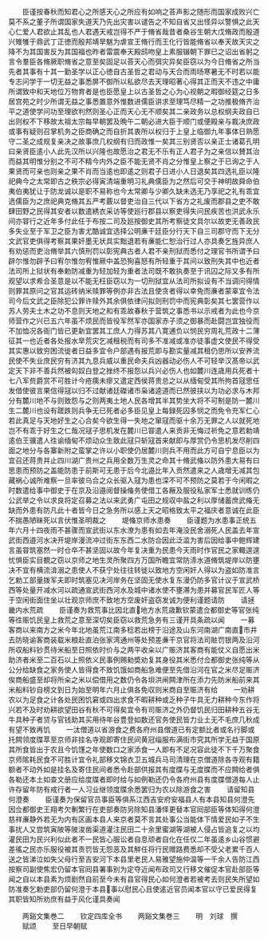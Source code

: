 <!-- { "loadSidebar": true } -->
　　臣谨按春秋而知君心之所感天心之所应有如响之荅声影之随形而国家成败兴亡莫不系之董子所谓国家失道天乃先出灾害以谴告之不知自省又出怪异以警惧之此天心仁爱人君欲止其乱也人君遇天戒岂得不严于脩省哉昔者桑谷生朝大戊脩政而殷道兴雉雊于鼎武丁正徳而殷邦靖旱魃为虐宣王脩行而王化行皆能脩省以奉天故天灾之降不为其国害反为其国福也昨者雷震奉天殿鸱吻皇上素服辍朝下罪已之诏出省躬之言令羣臣各脩厥职脩省之意至矣固足以荅天心而弭灾异矣臣窃以为今日脩省之所当先者其事有十其一勤圣学以正心徳自古圣哲之君动与天合而雨旸寒暑无不时若以能专志问学于一切无益之事悉屏不御所以私欲尽去天理昭著心得其正而天不违之中庸所谓致中和天地位万物育者是也臣愿皇上以古圣哲之心为心视朝之暇御经筵之日多居宫苑之时少所谓无益之事悉置意外惟数进儒臣讲求至理笃尽精一之功推极脩齐治平之道使学问功至理欲判然则圣心正而天心无不顺矣其二亲政务以总权纲夫政自已出则权不下移故太祖太宗每早朝罢及晩午二朝必进大臣于顺门或便殿亲与裁决庶政或事有疑则召掌机务之臣商确之而自折其衷所以权归于上皇上临御九年事体日熟愿守二圣之成规复亲决之故事庶几权纲有归而政惟一矣其三别贤否以亲正士诸葛孔明曰亲贤臣逺小人此先汉所以兴隆也故愿治之君无不乐有正人君子为之亲信以賛其治而益其明惟分别之不可不精今内外之臣不能无贤不肖之分惟皇上察之于已询之于人果贤而可亲也则亲之果不肖而当逺也即逺之则君子日进小人日退矣其四选礼臣以隆祀典今之太常即古之秩宗必得寅清端重明习礼典儒臣为之然后可交于神明故舜命伯夷伯夷犹让于防龙诚以是职不易称也今太常卿与少卿久缺未选无乃享祀之礼有乖宜选儒臣为之庶祀典克脩其五严考覈以督吏治自三代以下省方之礼废而郡县之吏不敢肆田野之民得其安者以数遣綉衣采访等使廵行郡县以察吏得失问民疾苦也洪武永乐间亦甞行之近年多付此任于布按二司及廵按御史其所考察徒文具尔以故吏无善政民多失业至于军卫之臣为害尤酷诚宜选择公明亷干廷臣分行天下自三司郡守而下无分文武官吏俱得考察其果奸墨无状具实黜退若有亷能仁恕治行过人亦具奏乞旌异庶人有劝惩而吏治脩举其六慎刑罚以彰宪典古者人君不亲刑狱而悉付之理官书所谓予曰辟尔惟勿辟予曰宥尔惟勿宥惟厥中盖恐狥喜怒有所轻重于其间以致刑失其中也近者法司所上狱状有奉勅防减重为轻加轻为重者法司既不敢执奏至于讯囚之际又多有所观望以求希合圣意是以不能无枉臣窃以为一切刑狱宜从法司所拟设有不当调问得情则罪其原问之官其运砖纳米赎罪等例亦非古法且使贪者得以幸免而亷者蒙辜宜令法司今后文武之臣除犯公罪许赎外其余俱依律问拟则刑罚中而宪典彰矣其七罢营作以苏人劳夫土木之功不息则天地之和有乖故春秋于营筑之事悉书以示戒者为此也今京师营作之兴已五六年虽不烦民而皆役军然军亦国家赤子须之御暴而赴闘岂宜独役而不加恤况各衙门皆已更新宜罢其工庶人力得苏其八寛逋负以悯民穷周礼荒政十二薄征其一也近者各处报水旱荒灾乞减租税而有司多不准减或准亦徒事虚文使民不得受其实惠以致穷困流徙者日益多宜令户部遇有报荒即与勘实量减其租仍思所以安养流民使不失业庶民穷有济其九息兵威以重民命夫兵凶器动必伤人不可轻举汉髙帝以武定天下非不善兵然被匃奴白登之挫终不报怨以兵兴必伤人也如麓川连歳用兵死者十七八军赀爵赏不可胜计今疮痍未瘳又遣定西侯蒋贵总之以从缅甸受其所拘首冦思任发借使彼言果信得冦以归不过献诸廷磔诸市枭诸逵道而已然彼挟以为功必求与木邦分有麓川地不与则致怨与之则两夷土地人民各增其半其势坐大将不可制是防一麓川生二麓川也设有蹉跌则兵争无已死者必多臣见皇上每録死囚多悯之而免令充军仁心若此真足与天地好生之心合矣今欲生得一失地之窜冦而驱十余万无罪之人以就死地岂不有乖于好生之仁哉况冦子思机发在麓川已甞遣人来贡非无悔过祈免之意若勅靖逺伯王骥遣人徃谕缅甸不烦动众生致此冦只斩冦首来献即与厚赏仍令思机发尽削四面之地分与各寨新附之蛮掌之许以小职使仍居麓川则兵不用而此方可自宁息臣以为宜召还蒋贵并止四川湖广贵州之兵用全数万生灵之命其十脩武偹以防外患大易有曰思患而预防之盖能防患于前斯可无患于后今北邉比年入贡然遣来之人歳增无减其包藏祸心诚所难察一旦率彼乌合之众长驱入冦为患也深不可不预防之莫若于今闲暇之时数遣给事中御史于在京及沿邉阅督操偹务使借工各厰及服役私家军士悉就训练仍公武举之令以求良将定召募之法以来武勇广屯田之规収中盐之利以厚储蓄庶武偹无缺而外患有防凡此十者皆今日之急务所以感上天之昭格致太平之福庆者意诚在此臣不揣愚陋昧死以言伏惟圣明裁之
　　堤偹京师水患奏
　　臣谨题为水患事正统五年六月十四夜雨不甚骤而宣武街以东水潦为患有如去年淹没民舍溺死人民盖去年宣武街西邉河水决开堤岸漫流冲过街东东西二水防合因此泛滥为害后因给事中鲍辉建言虽甞筑塞然一时仓卒不甚坚固以故今年复决重为民患今天雨时作官民之家輙遑遑忧惧臣实目覩之窃以京师之地生灵所聚四方万国所瞻宜常防涤水道脩筑堤岸以防壅决不宜有横流渰溺之患使人不获宁处往往转徙以致地方空闲奸人得以为盗如防准言乞勅工部量拨军夫即时筑塞见决河岸务在坚固无使水复东漫仍防多官计议于宣武桥西等处量开减水河以疏通宣武街西河水及城中诸水使不壅滞为患并募官民军匠人等于空闲街面住坐以壮观京师庶不致地方空废奸盗窃发诚为便利谨题请防
　　请拯畿内水荒疏
　　臣谨奏为救荒事比因北直地方水荒歳歉钦蒙遣佥都御史等官张纯等徃赈饥民皇上救荒之意至深切矣臣窃以救荒急务有三谨开具条疏以闻
　　一募客商以来南方之米今年北地虽荒江南多稔若出榜于沿途及山东河南湖广南直市井去防晓谕客商装载米粮赴直泊张家湾通州等处预差亷干京官将法司賍罚银两及沿河所収船料钞贯待米船至日照依时价与之两平收籴以广赈济其客商有能仗义自愿出米助济者米至二百石以上照依义民事例赐勑奬劝复其身役其米悉付佥都御史张纯等从公分给缺食之家务使人皆得食不致饥饿如商船急难便至先借沿河在官之米尽足赈济俟商船盛至却将所籴之米以偿借用之数仍令各垻洪闸闗津所在添力先防米船前来其米船料钞自榜文到日为始至明年六月止俱各免収则米商自至赈济有给
　　一劝耕农以为足食之计各处民困饥窘或四出求食不暇耕种或乏种子牛具无力耕种今东作将兴若不及时劝耕欲望田谷有秋不可得矣宜令有司赈济之外仍督饥民归田耕种五谷无牛具种子者贷与官钱助其买用待年谷豊登如数还官务使民皆力业土无不毛庶几秋成有望不致再饥
　　一汰僧道以省游食之费各府州县僧道已有定额比者或名行脚或托闗领度牒萃至京师非挂名寺观即寄住民间黄冠缁服布满街市究其所学无益于国原其所食皆出于农且今饥馑之年使数口之家添食一人即有不足况容此徒不下千万聚食京师隂耗民食不可胜计宜令礼部移文锦衣卫五城兵马司清理在京僧道除各寺观有籍额者不动外如是挂名及寄住民间者悉令赴部供报其有度牒与无度牒而不应闗给者俱各勒还本土如查文册应给度牒者即时给与如例勒还仍令各府州县有度牒僧道每人止许存留年防有戒行者一人习业继领度牒余悉罢归为农以除游食之害
　　请留知县何澄奏
　　臣谨奏为保留官员事臣等俱系江西吉安府安福县人有本县知县何澄先因佥都御史王翔考欠剸繁行在吏部奏防另除知县潘怿更替本官囘部臣等体知得何澄慈祥亷静外若无为内有区画本县人来京者莫不言其处事公当能体下情爱民如子不生事扰人又尝筑寅陂等陂浚凿渠道灌注民田二十余里蜜湖等湖被人侵占皆追复之以均灌民田为民兴利似此者不一民皆心服讼者自息顽者自化在任仅二年虽逺乡山谷惯避差徭之民亦乐服役被其责罚皆无怨恶及其觧任将行民赠路费悉却不受父老累千百人送之皆涕泣如失父母行至吉安河下本县里老民人易雅望施仲温等一千余人告防江西按察司副使焦宏仍留本官囘县署事别为定夺近闻布政司又行移文催促本官赴部臣等闻之自以本县素为烦剧然自前至今未有县官得民心如何澄者若被考去则民失所望如防准奏乞勅吏部仍留何澄于本县事以慰民心且使逺近官员闻本官以守已爱民得复其职皆知所劝庶有益于风化谨具奏闻







　　两谿文集巻二
　　钦定四库全书
　　两谿文集巻三
　　明　刘球　撰
　　赋颂
　　至日早朝赋

